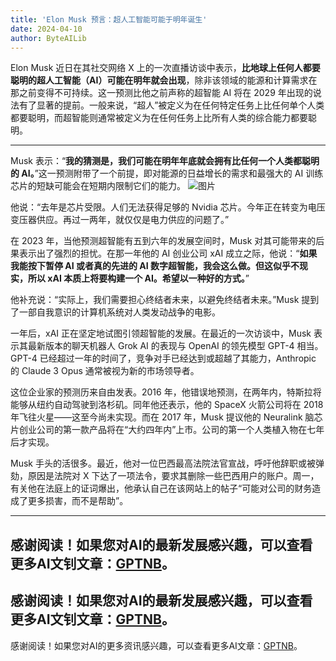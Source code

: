 ```yaml
---
title: 'Elon Musk 预言：超人工智能可能于明年诞生'
date: 2024-04-10
author: ByteAILib
---
```


Elon Musk 近日在其社交网络 X 上的一次直播访谈中表示，**比地球上任何人都要聪明的超人工智能（AI）可能在明年就会出现**，除非该领域的能源和计算需求在那之前变得不可持续。这一预测比他之前声称的超智能 AI 将在 2029 年出现的说法有了显著的提前。一般来说，“超人”被定义为在任何特定任务上比任何单个人类都要聪明，而超智能则通常被定义为在任何任务上比所有人类的综合能力都要聪明。

---

Musk 表示：“**我的猜测是，我们可能在明年年底就会拥有比任何一个人类都聪明的 AI。**”这一预测附带了一个前提，即对能源的日益增长的需求和最强大的 AI 训练芯片的短缺可能会在短期内限制它们的能力。
![图片](https://i.guim.co.uk/img/media/5eb4bce4e408cfe1c519bcd684c7714af37a986f/0_207_5500_3300/master/5500.jpg?width=620&dpr=2&s=none)

他说：“去年是芯片受限。人们无法获得足够的 Nvidia 芯片。今年正在转变为电压变压器供应。再过一两年，就仅仅是电力供应的问题了。”

在 2023 年，当他预测超智能有五到六年的发展空间时，Musk 对其可能带来的后果表示出了强烈的担忧。在那一年他的 AI 创业公司 xAI 成立之际，他说：“**如果我能按下暂停 AI 或者真的先进的 AI 数字超智能，我会这么做。但这似乎不现实，所以 xAI 本质上将要构建一个 AI。希望以一种好的方式。**”

他补充说：“实际上，我们需要担心终结者未来，以避免终结者未来。”Musk 提到了一部自我意识的计算机系统对人类发动战争的电影。

一年后，xAI 正在坚定地试图引领超智能的发展。在最近的一次访谈中，Musk 表示其最新版本的聊天机器人 Grok AI 的表现与 OpenAI 的领先模型 GPT-4 相当。GPT-4 已经超过一年的时间了，竞争对手已经达到或超越了其能力，Anthropic 的 Claude 3 Opus 通常被视为新的市场领导者。

这位企业家的预测历来自由发表。2016 年，他错误地预测，在两年内，特斯拉将能够从纽约自动驾驶到洛杉矶。同年他还表示，他的 SpaceX 火箭公司将在 2018 年飞往火星——这至今尚未实现。而在 2017 年，Musk 提议他的 Neuralink 脑芯片创业公司的第一款产品将在“大约四年内”上市。公司的第一个人类植入物在七年后才实现。

Musk 手头的活很多。最近，他对一位巴西最高法院法官宣战，呼吁他辞职或被弹劾，原因是法院对 X 下达了一项法令，要求其删除一些巴西用户的账户。周一，有关他在法庭上的证词爆出，他承认自己在该网站上的帖子“可能对公司的财务造成了更多损害，而不是帮助”。

---
感谢阅读！如果您对AI的最新发展感兴趣，可以查看更多AI文钊文章：[GPTNB](https://gptnb.com)。
---
感谢阅读！如果您对AI的最新发展感兴趣，可以查看更多AI文钊文章：[GPTNB](https://gptnb.com)。
---
感谢阅读！如果您对AI的更多资讯感兴趣，可以查看更多AI文章：[GPTNB](https://gptnb.com)。